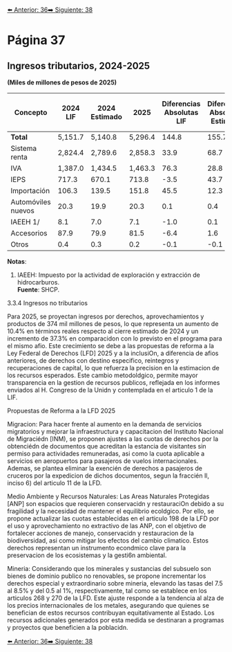[⬅️ Anterior: 36](./36.md)[➡️ Siguiente: 38](./38.md)

# Página 37

## Ingresos tributarios, 2024-2025  
**(Miles de millones de pesos de 2025)**

| Concepto              | 2024 LIF | 2024 Estimado | 2025   | Diferencias Absolutas LIF | Diferencias Absolutas Estimado | Diferencias Relativas LIF [%] | Diferencias Relativas Estimado [%] |
|-----------------------|----------|---------------|--------|---------------------------|-------------------------------|-------------------------------|------------------------------------|
| **Total**            | 5,151.7  | 5,140.8       | 5,296.4 | 144.8                     | 155.7                         | 2.8                           | 3.0                                |
| Sistema renta         | 2,824.4  | 2,789.6       | 2,858.3 | 33.9                      | 68.7                          | 1.2                           | 2.5                                |
| IVA                  | 1,387.0  | 1,434.5       | 1,463.3 | 76.3                      | 28.8                          | 5.5                           | 2.0                                |
| IEPS                 | 717.3    | 670.1         | 713.8   | -3.5                      | 43.7                          | -0.5                          | 6.5                                |
| Importación          | 106.3    | 139.5         | 151.8   | 45.5                      | 12.3                          | 42.8                          | 8.8                                |
| Automóviles nuevos   | 20.3     | 19.9          | 20.3    | 0.1                       | 0.4                           | 0.3                           | 2.0                                |
| IAEEH 1/             | 8.1      | 7.0           | 7.1     | -1.0                      | 0.1                           | -12.3                         | 2.0                                |
| Accesorios           | 87.9     | 79.9          | 81.5    | -6.4                      | 1.6                           | -7.2                          | 2.0                                |
| Otros                | 0.4      | 0.3           | 0.2     | -0.1                      | -0.1                          | -32.6                         | 1.8                                |

**Notas**:  
1. IAEEH: Impuesto por la actividad de exploración y extracción de hidrocarburos.  
**Fuente**: SHCP.

3.3.4 Ingresos no tributarios

Para 2025, se proyectan ingresos por derechos, aprovechamientos y productos de 374 mil millones de pesos,
lo que representa un aumento de 10.4% en términos reales respecto al cierre estimado de 2024 y un incremento
de 37.3% en comparacidon con lo previsto en el programa para el mismo afio. Este crecimiento se debe a las
propuestas de reforma a la Ley Federal de Derechos (LFD] 2025 y a la inclusiOn, a diferencia de afios anteriores,
de derechos con destino especifico, reintegros y recuperaciones de capital, lo que refuerza la precision en la
estimacion de los recursos esperados. Este cambio metodoldgico, permite mayor transparencia en la gestion
de recursos publicos, reflejada en los informes enviados al H. Congreso de la Unidn y contemplada en el
articulo 1 de la LIF.

Propuestas de Reforma a la LFD 2025

Migracion: Para hacer frente al aumento en la demanda de servicios migratorios y mejorar la infraestructura y
capacitacion del Instituto Nacional de Migraciédn [INM), se proponen ajustes a las cuotas de derechos por la
obtenciédn de documentos que acreditan la estancia de visitantes sin permiso para actividades remuneradas,
asi como la cuota aplicable a servicios en aeropuertos para pasajeros de vuelos internacionales. Ademas, se
plantea eliminar la exencién de derechos a pasajeros de cruceros por la expedicion de dichos documentos,
segun la fraccién Il, inciso 6) del articulo 11 de la LFD.

Medio Ambiente y Recursos Naturales: Las Areas Naturales Protegidas [ANP] son espacios que requieren
conservacidn y restauraciOn debido a su fragilidad y la necesidad de mantener el equilibrio ecoldgico. Por ello,
se propone actualizar las cuotas establecidas en el articulo 198 de la LFD por el uso y aprovechamiento no
extractivo de las ANP, con el objetivo de fortalecer acciones de manejo, conservacidn y restauracion de la
biodiversidad, asi como mitigar los efectos del cambio climatico. Estos derechos representan un instrumento
econdmico clave para la preservacion de los ecosistemas y la gesti6n ambiental.

Mineria: Considerando que los minerales y sustancias del subsuelo son bienes de dominio publico no
renovables, se propone incrementar los derechos especial y extraordinario sobre mineria, elevando las tasas
del 7.5 al 8.5% y del 0.5 al 1%, respectivamente, tal como se establece en los articulos 268 y 270 de la LFD. Este
ajuste responde a la tendencia al alza de los precios internacionales de los metales, asegurando que quienes
se benefician de estos recursos contribuyan equitativamente al Estado. Los recursos adicionales generados por
esta medida se destinaran a programas y proyectos que beneficien a la poblacidn.

[⬅️ Anterior: 36](./36.md)[➡️ Siguiente: 38](./38.md)